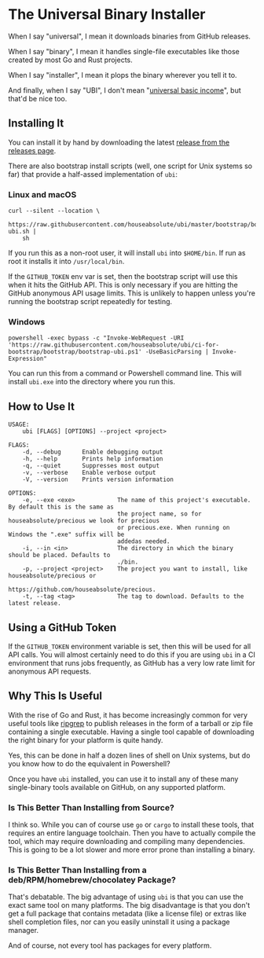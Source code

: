 # The Universal Binary Installer

When I say "universal", I mean it downloads binaries from GitHub releases.

When I say "binary", I mean it handles single-file executables like those
created by most Go and Rust projects.

When I say "installer", I mean it plops the binary wherever you tell it to.

And finally, when I say "UBI", I don't mean "[universal basic
income](https://en.wikipedia.org/wiki/Universal_basic_income)", but that'd be
nice too.

## Installing It

You can install it by hand by downloading the latest [release from the
releases page](https://github.com/houseabsolute/ubi/releases).

There are also bootstrap install scripts (well, one script for Unix systems so
far) that provide a half-assed implementation of `ubi`:

### Linux and macOS

```
curl --silent --location \
    https://raw.githubusercontent.com/houseabsolute/ubi/master/bootstrap/bootstrap-ubi.sh |
    sh
```

If you run this as a non-root user, it will install `ubi` into `$HOME/bin`. If
run as root it installs it into `/usr/local/bin`.

If the `GITHUB_TOKEN` env var is set, then the bootstrap script will use this
when it hits the GitHub API. This is only necessary if you are hitting the
GitHub anonymous API usage limits. This is unlikely to happen unless you're
running the bootstrap script repeatedly for testing.

### Windows

```
powershell -exec bypass -c "Invoke-WebRequest -URI 'https://raw.githubusercontent.com/houseabsolute/ubi/ci-for-bootstrap/bootstrap/bootstrap-ubi.ps1' -UseBasicParsing | Invoke-Expression"
```

You can run this from a command or Powershell command line. This will install
`ubi.exe` into the directory where you run this.

## How to Use It

```
USAGE:
    ubi [FLAGS] [OPTIONS] --project <project>

FLAGS:
    -d, --debug      Enable debugging output
    -h, --help       Prints help information
    -q, --quiet      Suppresses most output
    -v, --verbose    Enable verbose output
    -V, --version    Prints version information

OPTIONS:
    -e, --exe <exe>            The name of this project's executable. By default this is the same as
                               the project name, so for houseabsolute/precious we look for precious
                               or precious.exe. When running on Windows the ".exe" suffix will be
                               addedas needed.
    -i, --in <in>              The directory in which the binary should be placed. Defaults to
                               ./bin.
    -p, --project <project>    The project you want to install, like houseabsolute/precious or
                               https://github.com/houseabsolute/precious.
    -t, --tag <tag>            The tag to download. Defaults to the latest release.
```

## Using a GitHub Token

If the `GITHUB_TOKEN` environment variable is set, then this will be used for
all API calls. You will almost certainly need to do this if you are using
`ubi` in a CI environment that runs jobs frequently, as GitHub has a very low
rate limit for anonymous API requests.

## Why This Is Useful

With the rise of Go and Rust, it has become increasingly common for very
useful tools like [ripgrep](https://github.com/BurntSushi/ripgrep) to publish
releases in the form of a tarball or zip file containing a single
executable. Having a single tool capable of downloading the right binary for
your platform is quite handy.

Yes, this can be done in half a dozen lines of shell on Unix systems, but do
you know how to do the equivalent in Powershell?

Once you have `ubi` installed, you can use it to install any of these many
single-binary tools available on GitHub, on any supported platform.

### Is This Better Than Installing from Source?

I think so. While you can of course use `go` or `cargo` to install these
tools, that requires an entire language toolchain. Then you have to actually
compile the tool, which may require downloading and compiling many
dependencies. This is going to be a lot slower and more error prone than
installing a binary.

### Is This Better Than Installing from a deb/RPM/homebrew/chocolatey Package?

That's debatable. The big advantage of using `ubi` is that you can use the
exact same tool on many platforms. The big disadvantage is that you don't get
a full package that contains metadata (like a license file) or extras like
shell completion files, nor can you easily uninstall it using a package
manager.

And of course, not every tool has packages for every platform.
